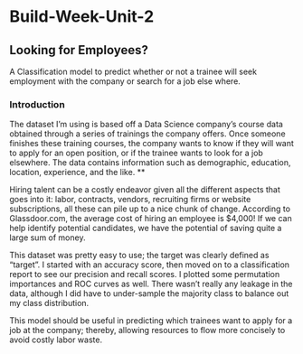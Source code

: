 # Build-Week-Unit-2

## Looking for Employees?
A Classification model to predict whether or not a trainee will seek employment with the company or search for a job else where.

### Introduction
The dataset I’m using is based off a Data Science company’s course data obtained through a series of trainings the company offers. Once someone finishes these training courses, the company wants to know if they will want to apply for an open position, or if the trainee wants to look for a job elsewhere. The data contains information such as demographic, education, location, experience, and the like. **

Hiring talent can be a costly endeavor given all the different aspects that goes into it: labor, contracts, vendors, recruiting firms or website subscriptions, all these can pile up to a nice chunk of change. According to Glassdoor.com, the average cost of hiring an employee is $4,000! If we can help identify potential candidates, we have the potential of saving quite a large sum of money.

This dataset was pretty easy to use; the target was clearly defined as “target”. I started with an accuracy score, then moved on to a classification report to see our precision and recall scores. I plotted some permutation importances and ROC curves as well. There wasn’t really any leakage in the data, although I did have to under-sample the majority class to balance out my class distribution.

This model should be useful in predicting which trainees want to apply for a job at the company; thereby, allowing resources to flow more concisely to avoid costly labor waste.
